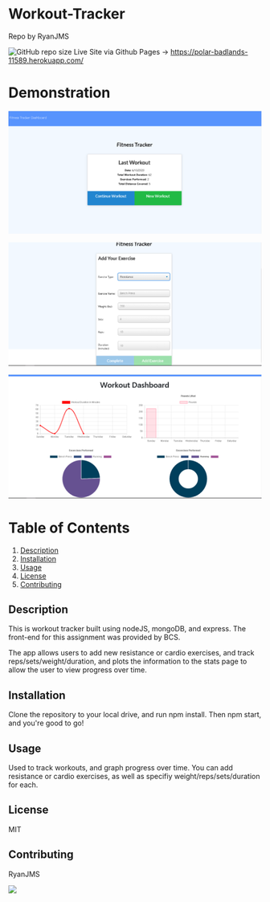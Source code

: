 # Workout-Tracker
  Repo by RyanJMS
  
  ![GitHub repo size](https://img.shields.io/github/repo-size/RyanJMS/workout-tracker)
  Live Site via Github Pages -> https://polar-badlands-11589.herokuapp.com/
  
  
# Demonstration

![](public/assets/img/demo.png)

![](public/assets/img/demo1.png)

![](public/assets/img/demo2.png)

# Table of Contents

1. [Description](#Description)
2. [Installation](#Installation)
3. [Usage](#Usage)
4. [License](#License)
5. [Contributing](#Contributing)

## Description


This is workout tracker built using nodeJS, mongoDB, and express. The front-end for this assignment was provided by BCS.

The app allows users to add new resistance or cardio exercises, and track reps/sets/weight/duration, and plots the information to the stats page to allow the user to view progress over time.

## Installation

Clone the repository to your local drive, and run npm install. Then npm start, and you're good to go!

## Usage

Used to track workouts, and graph progress over time. You can add resistance or cardio exercises, as well as specifiy weight/reps/sets/duration for each.

## License

MIT

## Contributing

RyanJMS

<img src="https://avatars0.githubusercontent.com/u/59546790?v=4">
